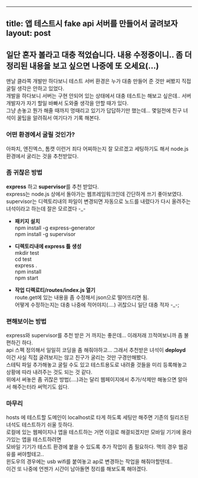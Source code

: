 
---
title: 앱 테스트시 fake api 서버를 만들어서 굴려보자
layout: post
---

## 일단 혼자 볼라고 대충 적었습니다. 내용 수정중이니.. 좀 더 정리된 내용을 보고 싶으면 나중에 또 오세요(...)

맨날 클라쪽 개발만 하다보니 테스트 서버 환경은 누가 대충 만들어 준 것만 써봤지 직접 굴릴 생각은 안하고 있었다.  
개발을 하다보니 서버는 구현 안되어 있는 상태에서 대충 테스트는 해보고 싶은데.. 서버 개발자가 자기 할일 바빠서 도와줄 생각을 안할 때가 있다.  
그냥 손놓고 뭔가 해줄 때까지 멍때리고 있기가 답답하기만 했는데... 몇일전에 친구 녀석이 꿀팁을 알려줘서 여기다가 기록 해본다.

### 어떤 환경에서 굴릴 것인가?
아파치, 엔진엑스, 톰캣 이런거 죄다 어찌하는지 잘 모르겠고 세팅하기도 해서 node.js 환경에서 굴리는 것을 추천받았다.  

### 좀 귀찮은 방법
**express** 하고 **supervisor**를 추천 받았다.  
express는 node.js 상에서 돌아가는 웹프레임워크인데 간단하게 쓰기 좋아보였다.  
supervisor는 디렉토리내의 파일이 변경되면 자동으로 노드를 내렸다가 다시 올려주는 녀석이라고 하는데 잘은 모르겠다 -_-  

- **패키지 설치**  
npm install -g express-generator  
npm install -g supervisor

- **디렉토리내에 express 틀 생성**  
mkdir test  
cd test  
express .  
npm install  
npm start  

- **작업 디렉로티/routes/index.js 열기**  
route.get에 있는 내용을 좀 수정해서 json으로 떨어뜨리면 됨.  
어떻게 수정하는지는 대충 나중에 적어야지(....) 귀찮으니 일단 대충 적자 -_-;

### 편해보이는 방법
express와 supervisor를 추천 받은 거 까지는 좋은데... 이래저래 끄적여보니까 좀 불편하긴 하다.  
api 스펙 정의해서 일일히 코딩을 좀 해줘야하고... 그래서 추천받은 녀석이 **deployd**  
이건 사실 직접 굴려보지는 않고 친구가 굴리는 것만 구경만해봤다.  
스테틱 파일 추가해놓고 굴릴 수도 있고  테스트용도로 내려줄 것들을 미리 등록해놓고 상황에 따라 내려주는 것도 되는 것 같다.  
위에서 써놓은 좀 귀찮은 방법(....)과는 달리 웹페이지에서 추가/삭제만 해놓으면 알아서 해주는터라 써먹기도 쉽다.  

### 마무리  
hosts 에 테스트할 도메인이 localhost로 타게 하도록 세팅만 해주면 기존의 릴리즈된 녀석도 테스트하기 쉬울 듯하다.  
로컬에 있는 웹페이지나 앱을 테스트하는 거면 이걸로 해결되겠지만 모바일 기기에 올라가있는 앱을 테스트하려면  
모바일 기기가 테스트 환경에 붙을 수 있도록 추가 작업이 좀 필요하다. 맥의 경우 웹공유를 써야할테고..  
윈도우의 경우에는 usb wifi를 붙여놓고 ap로 변경하는 작업을 해줘야할텐데..  
이건 또 나중에 언젠가 시간이 남아돌면 정리를 해보도록 해야겠다.
